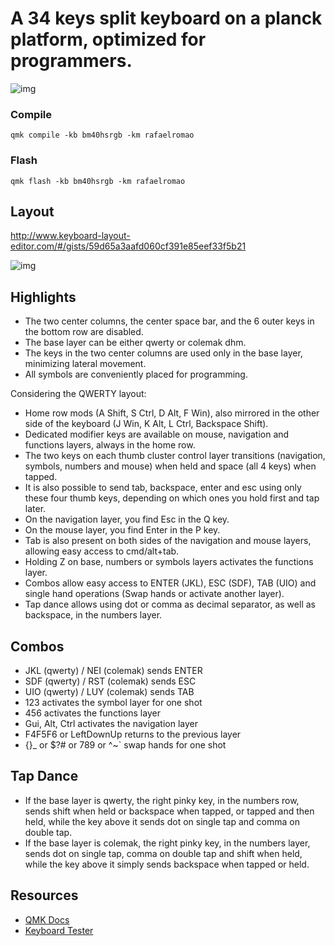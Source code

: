 # A 34 keys split keyboard on a planck platform, optimized for programmers.

![img](https://i.imgur.com/odzZLMc.jpg)

### Compile

`qmk compile -kb bm40hsrgb -km rafaelromao`

### Flash

`qmk flash -kb bm40hsrgb -km rafaelromao`

## Layout

http://www.keyboard-layout-editor.com/#/gists/59d65a3aafd060cf391e85eef33f5b21

![img](https://i.imgur.com/4Xvf6sC.png)

## Highlights

- The two center columns, the center space bar, and the 6 outer keys in the bottom row are disabled.
- The base layer can be either qwerty or colemak dhm.
- The keys in the two center columns are used only in the base layer, minimizing lateral movement.
- All symbols are conveniently placed for programming.

Considering the QWERTY layout:
- Home row mods (A Shift, S Ctrl, D Alt, F Win), also mirrored in the other side of the keyboard (J Win, K Alt, L Ctrl, Backspace Shift).
- Dedicated modifier keys are available on mouse, navigation and functions layers, always in the home row.
- The two keys on each thumb cluster control layer transitions (navigation, symbols, numbers and mouse) when held and space (all 4 keys) when tapped.
- It is also possible to send tab, backspace, enter and esc using only these four thumb keys, depending on which ones you hold first and tap later.
- On the navigation layer, you find Esc in the Q key.
- On the mouse layer, you find Enter in the P key.
- Tab is also present on both sides of the navigation and mouse layers, allowing easy access to cmd/alt+tab.
- Holding Z on base, numbers or symbols layers activates the functions layer.
- Combos allow easy access to ENTER (JKL), ESC (SDF), TAB (UIO) and single hand operations (Swap hands or activate another layer).
- Tap dance allows using dot or comma as decimal separator, as well as backspace, in the numbers layer.

## Combos

- JKL (qwerty) / NEI (colemak) sends ENTER
- SDF (qwerty) / RST (colemak) sends ESC
- UIO (qwerty) / LUY (colemak) sends TAB
- 123 activates the symbol layer for one shot
- 456 activates the functions layer
- Gui, Alt, Ctrl activates the navigation layer
- F4F5F6 or LeftDownUp returns to the previous layer
- {}_ or $?# or 789 or ^~` swap hands for one shot

## Tap Dance

- If the base layer is qwerty, the right pinky key, in the numbers row, sends shift when held or backspace when tapped, or tapped and then held, while the key above it sends dot on single tap and comma on double tap.
- If the base layer is colemak, the right pinky key, in the numbers layer, sends dot on single tap, comma on double tap and shift when held, while the key above it simply sends backspace when tapped or held.
  
## Resources

- [QMK Docs](https://docs.qmk.fm)
- [Keyboard Tester](https://config.qmk.fm/#/test)
